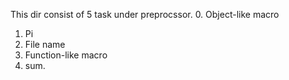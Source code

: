 This dir consist of 5 task under preprocssor.
0. Object-like macro
1. Pi
2. File name
3. Function-like macro
4. sum.


